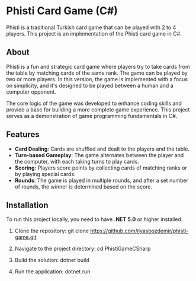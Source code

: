 # Phisti Card Game (C#)

Phisti is a traditional Turkish card game that can be played with 2 to 4 players. This project is an implementation of the Phisti card game in C#.

## About

Phisti is a fun and strategic card game where players try to take cards from the table by matching cards of the same rank. The game can be played by two or more players. In this version, the game is implemented with a focus on simplicity, and it's designed to be played between a human and a computer opponent.

The core logic of the game was developed to enhance coding skills and provide a base for building a more complete game experience. This project serves as a demonstration of game programming fundamentals in C#.

## Features

- **Card Dealing**: Cards are shuffled and dealt to the players and the table.
- **Turn-based Gameplay**: The game alternates between the player and the computer, with each taking turns to play cards.
- **Scoring**: Players score points by collecting cards of matching ranks or by playing special cards.
- **Rounds**: The game is played in multiple rounds, and after a set number of rounds, the winner is determined based on the score.
  
## Installation

To run this project locally, you need to have **.NET 5.0** or higher installed.

1. Clone the repository:
   git clone https://github.com/ilyasbozdemir/phisti-game.git

2. Navigate to the project directory:
   cd PhistiGameCSharp

3. Build the solution:
   dotnet build

4. Run the application:
   dotnet run
